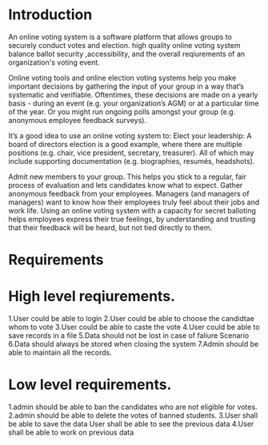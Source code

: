 # Introduction
An online voting system is a software platform that allows groups to securely conduct votes and election. high quality online voting system balance ballot security ,accessibility, and the overall reqiurements of an organization's voting event.

Online voting tools and online election voting systems help you make important decisions by gathering the input of your group in a way that’s systematic and verifiable. Oftentimes, these decisions are made on a yearly basis - during an event (e.g. your organization’s AGM) or at a particular time of the year. Or you might run ongoing polls amongst your group (e.g. anonymous employee feedback surveys).

It’s a good idea to use an online voting system to: Elect your leadership: A board of directors election is a good example, where there are multiple positions (e.g. chair, vice president, secretary, treasurer). All of which may include supporting documentation (e.g. biographies, resumés, headshots).

Admit new members to your group. This helps you stick to a regular, fair process of evaluation and lets candidates know what to expect. Gather anonymous feedback from your employees. Managers (and managers of managers) want to know how their employees truly feel about their jobs and work life. Using an online voting system with a capacity for secret balloting helps employees express their true feelings, by understanding and trusting that their feedback will be heard, but not tied directly to them.



# Requirements
# High level reqiurements.
1.User could be able to login
2.User could be able to choose the candidtae whom to vote
3.User could be able to caste the vote
4.User could be able to save records in a file
5.Data should not be lost in case of faliure Scenario
6.Data should always be stored when closing the system
7.Admin should be able to maintain all the records.
# Low level requirements.
1.admin should be able to ban the candidates who are not eligible for votes.
2.admin should be able to delete the votes of banned students.
3.User shall be able to save the data User shall be able to see the previous data
4.User shall be able to work on previous data
